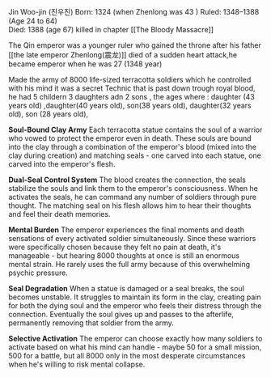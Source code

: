 Jin Woo-jin (진우진)
Born: 1324 (when Zhenlong was 43 )
Ruled: 1348–1388 (Age 24 to 64)  
Died: 1388 (age 67) killed in chapter [[The Bloody Massacre]]

The Qin emperor was a younger ruler who gained the throne after his father [[the late emperor Zhenlong(震龙)]] died of a sudden heart attack,he became emperor when he was 27 (1348 year)

Made the army of 8000 life-sized terracotta soldiers which he controlled with his mind it was a secret Technic that is past down trough royal blood, he had 5 childern 3 daughters adn 2 sons , the ages where : daughter (43 years old) ,daughter(40 years old), son(38 years old), daughter(32 years old), son (28 years old),

**Soul-Bound Clay Army** Each terracotta statue contains the soul of a warrior who vowed to protect the emperor even in death. These souls are bound into the clay through a combination of the emperor's blood (mixed into the clay during creation) and matching seals - one carved into each statue, one carved into the emperor's flesh.

**Dual-Seal Control System** The blood creates the connection, the seals stabilize the souls and link them to the emperor's consciousness. When he activates the seals, he can command any number of soldiers through pure thought. The matching seal on his flesh allows him to hear their thoughts and feel their death memories.

**Mental Burden** The emperor experiences the final moments and death sensations of every activated soldier simultaneously. Since these warriors were specifically chosen because they felt no pain at death, it's manageable - but hearing 8000 thoughts at once is still an enormous mental strain. He rarely uses the full army because of this overwhelming psychic pressure.

**Seal Degradation** When a statue is damaged or a seal breaks, the soul becomes unstable. It struggles to maintain its form in the clay, creating pain for both the dying soul and the emperor who feels their distress through the connection. Eventually the soul gives up and passes to the afterlife, permanently removing that soldier from the army.

**Selective Activation** The emperor can choose exactly how many soldiers to activate based on what his mind can handle - maybe 50 for a small mission, 500 for a battle, but all 8000 only in the most desperate circumstances when he's willing to risk mental collapse.